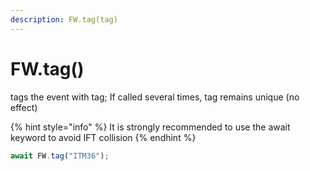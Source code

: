 ```yaml
---
description: FW.tag(tag)
---
```


# FW.tag\(\)

tags the event with tag; If called several times, tag remains unique \(no effect\)

{% hint style="info" %}
It is strongly recommended to use the await keyword to avoid IFT collision
{% endhint %}

```javascript
await FW.tag("ITM36");
```

